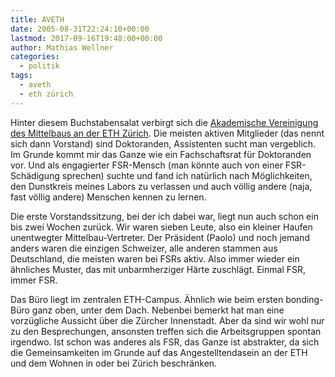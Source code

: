 ```yaml
---
title: AVETH
date: 2005-08-31T22:24:10+00:00
lastmod: 2017-09-16T19:48:00+00:00
author: Mathias Wellner
categories:
  - politik
tags:
  - aveth
  - eth zürich
---
```

Hinter diesem Buchstabensalat verbirgt sich die [Akademische Vereinigung des Mittelbaus an der ETH Zürich](http://www.aveth.ethz.ch). Die meisten aktiven Mitglieder (das nennt sich dann Vorstand) sind Doktoranden, Assistenten sucht man vergeblich. Im Grunde kommt mir das Ganze wie ein Fachschaftsrat für Doktoranden vor. Und als engagierter FSR-Mensch (man könnte auch von einer FSR-Schädigung sprechen) suchte und fand ich natürlich nach Möglichkeiten, den Dunstkreis meines Labors zu verlassen und auch völlig andere (naja, fast völlig andere) Menschen kennen zu lernen.

Die erste Vorstandssitzung, bei der ich dabei war, liegt nun auch schon ein bis zwei Wochen zurück. Wir waren sieben Leute, also ein kleiner Haufen unentwegter Mittelbau-Vertreter. Der Präsident (Paolo) und noch jemand anders waren die einzigen Schweizer, alle anderen stammen aus Deutschland, die meisten waren bei FSRs aktiv. Also immer wieder ein ähnliches Muster, das mit unbarmherziger Härte zuschlägt. Einmal FSR, immer FSR.

Das Büro liegt im zentralen ETH-Campus. Ähnlich wie beim ersten bonding-Büro ganz oben, unter dem Dach. Nebenbei bemerkt hat man eine vorzügliche Aussicht über die Zürcher Innenstadt. Aber da sind wir wohl nur zu den Besprechungen, ansonsten treffen sich die Arbeitsgruppen spontan irgendwo. Ist schon was anderes als FSR, das Ganze ist abstrakter, da sich die Gemeinsamkeiten im Grunde auf das Angestelltendasein an der ETH und dem Wohnen in oder bei Zürich beschränken.